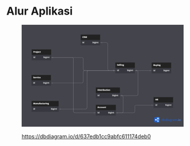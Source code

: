 # Alur Aplikasi

<figure><img src="../.gitbook/assets/image.png" alt=""><figcaption><p><a href="https://dbdiagram.io/d/637edb1cc9abfc611174deb0">https://dbdiagram.io/d/637edb1cc9abfc611174deb0</a></p></figcaption></figure>
